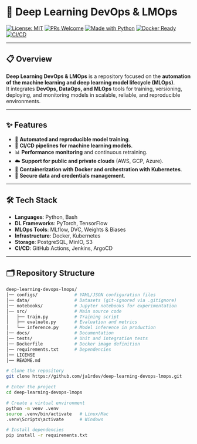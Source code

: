# 🤖 Deep Learning DevOps & LMOps

[![License: MIT](https://img.shields.io/badge/License-MIT-yellow.svg)](https://opensource.org/licenses/MIT)
[![PRs Welcome](https://img.shields.io/badge/PRs-welcome-brightgreen.svg)](CONTRIBUTING.md)
[![Made with Python](https://img.shields.io/badge/Python-3.10-blue.svg)](https://www.python.org/)
[![Docker Ready](https://img.shields.io/badge/Docker-ready-blue.svg)](https://www.docker.com/)
[![CI/CD](https://img.shields.io/badge/CI%2FCD-enabled-orange.svg)]()

---

## 📋 Overview

**Deep Learning DevOps & LMOps** is a repository focused on the **automation of the machine learning and deep learning model lifecycle (MLOps)**.  
It integrates **DevOps, DataOps, and MLOps** tools for training, versioning, deploying, and monitoring models in scalable, reliable, and reproducible environments.  

---

## ✨ Features

- 🚀 **Automated and reproducible model training**.  
- 🧩 **CI/CD pipelines for machine learning models**.  
- 📊 **Performance monitoring** and continuous retraining.  
- ☁️ **Support for public and private clouds** (AWS, GCP, Azure).  
- 🐳 **Containerization with Docker and orchestration with Kubernetes**.  
- 🔐 **Secure data and credentials management**.  

---

## 🛠️ Tech Stack

- **Languages**: Python, Bash  
- **DL Frameworks**: PyTorch, TensorFlow  
- **MLOps Tools**: MLflow, DVC, Weights & Biases  
- **Infrastructure**: Docker, Kubernetes  
- **Storage**: PostgreSQL, MinIO, S3  
- **CI/CD**: GitHub Actions, Jenkins, ArgoCD  

---

## 🗂️ Repository Structure

```bash
deep-learning-devops-lmops/
│── configs/              # YAML/JSON configuration files
│── data/                 # Datasets (git-ignored via .gitignore)
│── notebooks/            # Jupyter notebooks for experimentation
│── src/                  # Main source code
│   ├── train.py          # Training script
│   ├── evaluate.py       # Evaluation and metrics
│   └── inference.py      # Model inference in production
│── docs/                 # Documentation
│── tests/                # Unit and integration tests
│── Dockerfile            # Docker image definition
│── requirements.txt      # Dependencies
│── LICENSE
│── README.md

# Clone the repository
git clone https://github.com/ja1rdev/deep-learning-devops-lmops.git

# Enter the project
cd deep-learning-devops-lmops

# Create a virtual environment
python -m venv .venv
source .venv/bin/activate   # Linux/Mac
.venv\Scripts\activate      # Windows

# Install dependencies
pip install -r requirements.txt
